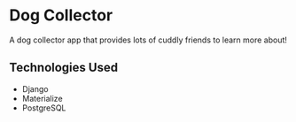 # Dog Collector
A dog collector app that provides lots of cuddly friends to learn more about!

## Technologies Used
* Django
* Materialize
* PostgreSQL
